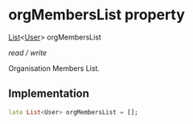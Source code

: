 


# orgMembersList property







[List](https://api.flutter.dev/flutter/dart-core/List-class.html)&lt;[User](../../models_user_user_info/User-class.md)> orgMembersList
  
_<span class="feature">read / write</span>_



<p>Organisation Members List.</p>



## Implementation

```dart
late List<User> orgMembersList = [];
```







